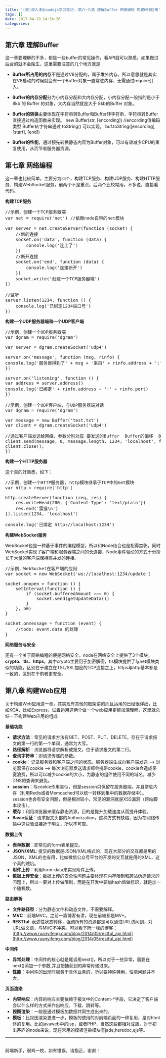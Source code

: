 ```yaml
---
title: '[原]深入浅出nodejs学习笔记--第六~八章 理解Buffer 网络编程 构建WEB应用'
tags: []
date: 2017-04-19 14:34:26
categories:
---
```



## **第六章 理解Buffer**

这一章要理解的不多，都是一些buffer的常见操作，看API就可以熟悉，如果做过后台的就不会陌生，这里需要注意的几个地方就是

*   **Buffer所占用的内存**不是通过V8分配的，属于堆外内存，所以意思就是其实在V8启动的时候就会有一个Buffer对象一直常驻内存，无需通过require引入。
*   **Buffer的内存分配**分为小内存分配和大内存分配，小内存分配一般指的是小于 8kb 的 Buffer 的对象，大内存当然就是大于 8kb的Buffer 对象。
*   **Buffer的转换**主要体现在字符串转Buffer和Buffer转字符串，字符串转Buffer直接通过构造函数来实现。
        new Buffer(str, [encording]) //encording值编码类型
Buffer转字符串通过 toString() 可以实现。
        buf.toString([encording], [start], [end])

*   **Buffer的性能**，通过预先转换静态内容为Buffer对象，可以有效减少CPU的重复使用，从而节省服务器资源。


## **第七章 网络编程**

这一章也比较简单，主要分为四个，构建TCP服务、构建UDP服务、构建HTTP服务、构建WebSocket服务，前两个不是重点，后两个比较常用。不多说，直接看代码。

**构建TCP服务**

<pre class="prettyprint"><span class="hljs-comment">//示例，创建一个TCP服务器端</span>
<span class="hljs-keyword">var</span> net = <span class="hljs-built_in">require</span>(<span class="hljs-string">'net'</span>) <span class="hljs-comment">//依赖node自带的net模块</span>

<span class="hljs-keyword">var</span> server = net.createServer(<span class="hljs-function"><span class="hljs-keyword">function</span> <span class="hljs-params">(socket)</span> {</span>
    <span class="hljs-comment">//新的连接</span>
    socket.on(<span class="hljs-string">'data'</span>, <span class="hljs-function"><span class="hljs-keyword">function</span> <span class="hljs-params">(data)</span> {</span>
        console.log(<span class="hljs-string">'连上了'</span>)
    })
    <span class="hljs-comment">//断开连接</span>
    socket.on(<span class="hljs-string">'end'</span>, <span class="hljs-function"><span class="hljs-keyword">function</span> <span class="hljs-params">(data)</span> {</span>
        console.log(<span class="hljs-string">'连接断开'</span>)
    })
    socket.write(<span class="hljs-string">'创建一个TCP服务器端'</span>)
})

<span class="hljs-comment">//监听</span>
server.listen(<span class="hljs-number">1234</span>, <span class="hljs-function"><span class="hljs-keyword">function</span> <span class="hljs-params">()</span> {</span>
    console.log(<span class="hljs-string">'已绑定1234端口号'</span>)
})</pre>

**构建一个UDP服务器端和一个UDP客户端**

<pre class="prettyprint"><span class="hljs-comment">//示例，创建一个UDP服务器端</span>
<span class="hljs-keyword">var</span> dgram = <span class="hljs-built_in">require</span>(<span class="hljs-string">'dgram'</span>)

<span class="hljs-keyword">var</span> server = dgram.createSocket(<span class="hljs-string">'udp4'</span>)

server.on(<span class="hljs-string">'message'</span>, <span class="hljs-function"><span class="hljs-keyword">function</span> <span class="hljs-params">(msg, rinfo)</span> {</span>
console.log(<span class="hljs-string">'服务器得到了'</span> + msg + <span class="hljs-string">'来自'</span> + rinfo.address + <span class="hljs-string">':'</span> + rinfo.port)
})

server.on(<span class="hljs-string">'listening'</span>, <span class="hljs-function"><span class="hljs-keyword">function</span> <span class="hljs-params">()</span> {</span>
<span class="hljs-keyword">var</span> address = server.address()
console.log(<span class="hljs-string">'已绑定'</span> + rinfo.address + <span class="hljs-string">':'</span> + rinfo.port)
})

<span class="hljs-comment">//示例，创建一个UDP客户端，与UDP服务器端对话</span>
<span class="hljs-keyword">var</span> dgram = <span class="hljs-built_in">require</span>(<span class="hljs-string">'dgram'</span>)

<span class="hljs-keyword">var</span> message = <span class="hljs-keyword">new</span> Buffer(<span class="hljs-string">'test.txt'</span>)
<span class="hljs-keyword">var</span> client = dgram.createSocket(<span class="hljs-string">'udp4'</span>)

<span class="hljs-comment">//通过客户端发送给网络，参数分别对应 要发送的Buffer  Buffer的偏移  Buffer的长度  目标端口 目标地址 完成后的回调</span>
client.send(message, <span class="hljs-number">0</span>, message.length, <span class="hljs-number">1234</span>, <span class="hljs-string">'localhost'</span>, <span class="hljs-function"><span class="hljs-keyword">function</span> <span class="hljs-params">(err, bytes)</span> {</span> 
client.close();
})</pre>

**构建一个HTTP服务器**

这个真的好熟悉，如下：

<pre class="prettyprint">//示例，创建一个HTTP服务器, <span class="hljs-keyword">http</span>模块继承于TCP中的net模块
var <span class="hljs-keyword">http</span> = <span class="hljs-built_in">require</span>(<span class="hljs-string">'http'</span>)

<span class="hljs-keyword">http</span>.createServer(<span class="hljs-function"><span class="hljs-keyword">function</span> (<span class="hljs-title">req</span>, <span class="hljs-title">res</span>) {</span>
    res.writeHead(<span class="hljs-number">200</span>, {<span class="hljs-string">'Content-Type'</span>: <span class="hljs-string">'text/plain'</span>})
    res.<span class="hljs-keyword">end</span>(<span class="hljs-string">'雷猴\n'</span>)
}).listen(<span class="hljs-number">1234</span>, <span class="hljs-string">'localhost'</span>)

console.<span class="hljs-built_in">log</span>(<span class="hljs-string">'已绑定 http://localhost:1234'</span>)</pre>

**构建WebSocket服务**

WebSocket也是一种基于事件的编程模型，所以和Node结合也是相得益彰，同时WebSocket实现了客户端和服务器端之间的长连接，Node事件驱动的方式十分擅长于大量的客户端保持高并发的连接。

<pre class="prettyprint">//示例，WebSocket在客户端的应用
var <span class="hljs-built_in">socket</span> = <span class="hljs-built_in">new</span> WebSocket(<span class="hljs-string">'ws://localhost:1234/update'</span>)

<span class="hljs-built_in">socket</span>.onopen = <span class="hljs-function"><span class="hljs-keyword">function</span> () {</span>
    setInterval(<span class="hljs-function"><span class="hljs-keyword">function</span> () {</span>
        <span class="hljs-keyword">if</span> (<span class="hljs-built_in">socket</span>.bufferedAmount === <span class="hljs-number">0</span>) {
            <span class="hljs-built_in">socket</span>.<span class="hljs-built_in">send</span>(getUpdateData())
        }
    }, <span class="hljs-number">50</span>)
}

<span class="hljs-built_in">socket</span>.onmessage = <span class="hljs-function"><span class="hljs-keyword">function</span> (<span class="hljs-title">event</span>) {</span>
   <span class="hljs-comment"> //todo: event.data 的处理</span>
}</pre>

**网络服务与安全**

还有一个关于网络编程的便是网络安全。node在网络安全上提供了3个模块，**crypto**、**tls**、**https**。其中crypto主要用于加密解密，tls模块提供了与net模块类似的功能，区别在于建立在TSL/SSL加密的TCP连接之上，https与http基本都是一致的，区别在于前者更安全。


## **第八章 构建Web应用**

关于构建Web应用这一章，其实现有其他的框架讲的而且运用的已经很详细，比如KOA，比如Express，试着运用这两个做一个web应用更能加深理解，这里就总结一下构建Web应用的组成

**基础功能**

*   **请求方法**：常见的请求方法有GET、POST、PUT、DELETE，存在于请求报文的第一行的第一个单词，通常为大写。
*   **路径解析**：浏览器将请求解析成报文，位于请求报文的第二行。
*   **查询字符串**：即请求传递的参数。
*   **cookie**：记录服务器和客户端之间的状态。服务器端生成向客户端发送 –&gt; 浏览器保存cookie –&gt;
    每次浏览器发送请求都会携带cookie，cookie会造成带宽浪费，所以可以减少cookie的大小，为静态的组件使用不同的域名，减少DNS的查询来避免。
*   **session**：与cookie作用类似，但是session只保留在服务器端，并且常驻内存（利用Redis或者Memcached可以统一转移到集中的数据存储中）。session也会有安全问题，但是相对较小，常见的漏洞就是XSS漏洞（跨站脚本攻击）。
*   **缓存**：利用浏览器来缓存静态资源，目的是提升加载速度从而提升体验。
*   **Basic认证**：请求报文头部的Authorization，这种方式有缺陷，因为在网络传输中这些验证接近于明文，所以不可取。

**数据上传**

*   **表单数据**：即常见的form表单提交。
*   **JSON/XML**: 提交的数据是JSON/XML格式的，现在大部分的交互都是用的JSON，XML的也有用，比如微信公众号平台的开发的交互就是用的XML，这个真的贼坑。
*   **附件上传**：利用form-data来实现附件上传。
*   **数据上传安全**：数据上传的安全性问题主要体现在内存限制和跨站伪造请求的问题上，所以一要对上传做限制，而是在开发中要加hash值做标识，就是加一个随机数。

**路由解析**

*   **文件路径型**：分为静态文件和动态文件，不需要解释。
*   **MVC**：前端MVC，之前一篇博客有讲，现在前端都是MV*。
*   **RESTful**: 表述性状态转移，强调所有的资源都是可以通过URL访问到，对URL做文章，与MVC不冲突。可以看下阮一峰的博客：[http://www.ruanyifeng.com/blog/2014/05/restful_api.html](http://www.ruanyifeng.com/blog/2014/05/restful_api.html)

**中间件**

*   **异常处理**：中间件的核心就是尾调用next()，所以对于一些异常，需要在next()添加一个参数,并且把捕获到的异常传递过来。
*   **性能**：中间件的出现时服务于具体业务的，所以要特殊特用，性能问题并不大。

**页面渲染**

*   **内容响应**：内容的响应主要依赖于报文中的Content-*字段，它决定了客户端会以什么样的方式来作出响应，下载、跳转等。
*   **视图渲染**：一般是通过模板加数据共同生成出来的。
*   **模板**：比视图渲染更进一步，模板的使用的对前端页面的一种复用，是对html体的复用。比如javaweb中的jsp，或者PHP，当然这些都相对成熟，对于初出茅庐的node来说，现在常用的模板渲染模块有jade,heredoc,ejs等。

* * *

<br/>前端新手，弱鸡一枚，如有错误，请指正，谢谢！
